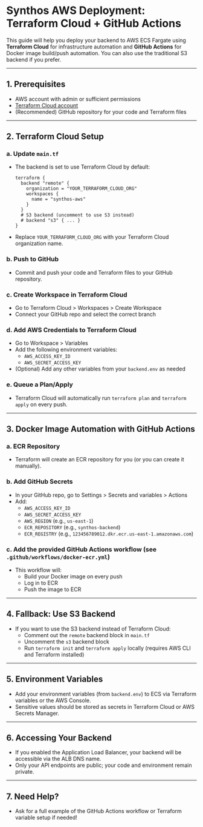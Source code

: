 # Synthos AWS Deployment: Terraform Cloud + GitHub Actions

This guide will help you deploy your backend to AWS ECS Fargate using **Terraform Cloud** for infrastructure automation and **GitHub Actions** for Docker image build/push automation. You can also use the traditional S3 backend if you prefer.

---

## 1. Prerequisites
- AWS account with admin or sufficient permissions
- [Terraform Cloud account](https://app.terraform.io/)
- (Recommended) GitHub repository for your code and Terraform files

---

## 2. Terraform Cloud Setup

### a. Update `main.tf`
- The backend is set to use Terraform Cloud by default:
  ```hcl
  terraform {
    backend "remote" {
      organization = "YOUR_TERRAFORM_CLOUD_ORG"
      workspaces {
        name = "synthos-aws"
      }
    }
    # S3 backend (uncomment to use S3 instead)
    # backend "s3" { ... }
  }
  ```
- Replace `YOUR_TERRAFORM_CLOUD_ORG` with your Terraform Cloud organization name.

### b. Push to GitHub
- Commit and push your code and Terraform files to your GitHub repository.

### c. Create Workspace in Terraform Cloud
- Go to Terraform Cloud > Workspaces > Create Workspace
- Connect your GitHub repo and select the correct branch

### d. Add AWS Credentials to Terraform Cloud
- Go to Workspace > Variables
- Add the following environment variables:
  - `AWS_ACCESS_KEY_ID`
  - `AWS_SECRET_ACCESS_KEY`
- (Optional) Add any other variables from your `backend.env` as needed

### e. Queue a Plan/Apply
- Terraform Cloud will automatically run `terraform plan` and `terraform apply` on every push.

---

## 3. Docker Image Automation with GitHub Actions

### a. ECR Repository
- Terraform will create an ECR repository for you (or you can create it manually).

### b. Add GitHub Secrets
- In your GitHub repo, go to Settings > Secrets and variables > Actions
- Add:
  - `AWS_ACCESS_KEY_ID`
  - `AWS_SECRET_ACCESS_KEY`
  - `AWS_REGION` (e.g., `us-east-1`)
  - `ECR_REPOSITORY` (e.g., `synthos-backend`)
  - `ECR_REGISTRY` (e.g., `123456789012.dkr.ecr.us-east-1.amazonaws.com`)

### c. Add the provided GitHub Actions workflow (see `.github/workflows/docker-ecr.yml`)
- This workflow will:
  - Build your Docker image on every push
  - Log in to ECR
  - Push the image to ECR

---

## 4. Fallback: Use S3 Backend
- If you want to use the S3 backend instead of Terraform Cloud:
  - Comment out the `remote` backend block in `main.tf`
  - Uncomment the `s3` backend block
  - Run `terraform init` and `terraform apply` locally (requires AWS CLI and Terraform installed)

---

## 5. Environment Variables
- Add your environment variables (from `backend.env`) to ECS via Terraform variables or the AWS Console.
- Sensitive values should be stored as secrets in Terraform Cloud or AWS Secrets Manager.

---

## 6. Accessing Your Backend
- If you enabled the Application Load Balancer, your backend will be accessible via the ALB DNS name.
- Only your API endpoints are public; your code and environment remain private.

---

## 7. Need Help?
- Ask for a full example of the GitHub Actions workflow or Terraform variable setup if needed! 